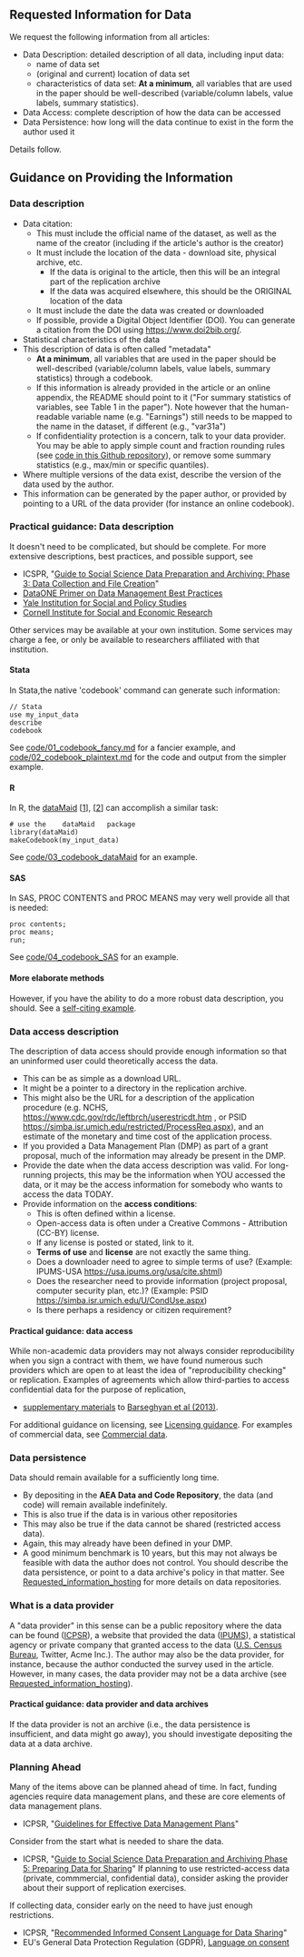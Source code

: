 ## Requested Information for Data
We request the following information from all articles:

- Data Description: detailed description of all data, including input data:
  - name of data set
  - (original and current) location of data set
  - characteristics of data set: **At a minimum**, all variables that are used in the paper should be well-described (variable/column labels, value labels, summary statistics).
- Data Access: complete description of how the data can be accessed
- Data Persistence: how long will the data continue to exist in the form the author used it

Details follow.

## Guidance on Providing the Information
### Data description
- Data citation:
  - This must include the official name of the dataset, as well as the name of the creator (including if the article's author is the creator)
  - It must include the location of the data - download site, physical archive, etc.
    - If the data is original to the article, then this will be an integral part of the replication archive
    - If the data was acquired elsewhere, this should be the ORIGINAL location of the data
  - It must include the date the data was created or downloaded
  -  If possible, provide a Digital Object Identifier (DOI). You can generate a citation from the DOI using https://www.doi2bib.org/.
- Statistical characteristics of the data
- This description of data is often called "metadata"
  - **At a minimum**, all variables that are used in the paper should be well-described (variable/column labels, value labels, summary statistics) through a codebook.
  - If this information is already provided in the article or an online appendix, the README should point to it ("For summary statistics of variables, see Table 1 in the paper"). Note however that the human-readable variable name (e.g. "Earnings") still needs to be mapped to the name in the dataset, if different (e.g., "var31a")
  - If confidentiality protection is a concern, talk to your data provider. You may be able to apply simple count and fraction rounding rules (see [code in this Github repository](https://github.com/simsong/drb_rounder)), or remove some summary statistics (e.g., max/min or specific quantiles).
-  Where multiple versions of the data exist, describe the version of the data used by the author.
-  This information can be generated by the paper author, or provided by pointing to a URL of the data provider (for instance an online codebook).

### Practical guidance: Data description

It doesn't need to be complicated, but should be complete. For more extensive descriptions, best practices, and possible support, see
- ICSPR, "[Guide to Social Science Data Preparation and Archiving: Phase 3: Data Collection and File Creation](https://www.icpsr.umich.edu/icpsrweb/content/deposit/guide/chapter3quant.html)"
- [DataONE Primer on Data Management Best Practices](http://www.dataone.org/sites/all/documents/DataONE_BP_Primer_020212.pdf)
- [Yale Institution for Social and Policy Studies](https://isps.yale.edu/research/data/deposit)
- [Cornell Institute for Social and Economic Research](https://ciser.cornell.edu/research/results-reproduction-r-squared-service/)

Other services may be available at your own institution. Some services may charge a fee, or only be available to researchers affiliated with that institution.



#### Stata

In Stata,the native 'codebook' command can generate such information:
```
// Stata
use my_input_data
describe
codebook
```
See [code/01_codebook_fancy.md](code/01_codebook_fancy.md) for a fancier example, and [code/02_codebook_plaintext.md](code/02_codebook_plaintext.md) for the code and output from the simpler example.

#### R

In R, the [dataMaid](https://cran.r-project.org/web/packages/dataMaid/index.html) [[1](http://sandsynligvis.dk/2017/08/21/datamaid-your-personal-assistant-for-cleaning-up-the-data-cleaning-process/)], [[2](http://sandsynligvis.dk/articles/18/codebook.html)] can accomplish a similar task:
```{r}
# use the    dataMaid   package
library(dataMaid)
makeCodebook(my_input_data)
```
See [code/03_codebook_dataMaid](code/03_codebook_dataMaid.md) for an example.

#### SAS

In SAS, PROC CONTENTS and PROC MEANS may very well provide all that is needed:
```
proc contents;
proc means;
run;
```
See [code/04_codebook_SAS](code/04_codebook_SAS.md) for an example.

#### More elaborate methods
However, if you have the ability to do a more robust data description, you should. See a [self-citing example](https://www2.ncrn.cornell.edu/ced2ar-web/codebooks/synlbd/v/v2).

### Data access description
The description of data access should provide enough information so that an uninformed user could theoretically access the data.
- This can be as simple as a download URL.
- It might be a pointer to a directory in the replication archive.
- This might also be the URL for a description of the application procedure (e.g. NCHS, https://www.cdc.gov/rdc/leftbrch/userestricdt.htm , or PSID https://simba.isr.umich.edu/restricted/ProcessReq.aspx), and an estimate of the monetary and time cost of the application process.
- If you provided a Data Management Plan (DMP) as part of a grant proposal, much of the information may already be present in the DMP.
- Provide the date when the data access description was valid. For long-running projects, this may be the information when YOU accessed the data, or it may be the access information for somebody who wants to access the data TODAY.
- Provide information on the **access conditions**:
  - This is often defined within a license.
  - Open-access data is often under a Creative Commons - Attribution (CC-BY) license.
  - If any license is posted or stated, link to it.
  - **Terms of use** and **license** are not exactly the same thing.
  - Does a downloader need to agree to simple terms of use? (Example: IPUMS-USA https://usa.ipums.org/usa/cite.shtml)
  - Does the researcher need to provide information (project proposal, computer security plan, etc.)? (Example: PSID https://simba.isr.umich.edu/U/CondUse.aspx)
  - Is there perhaps a residency or citizen requirement?


#### Practical guidance: data access
While non-academic data providers may not always consider reproducibility when you sign a contract with them, we have found numerous such providers which are open to at least the idea of "reproducibility checking" or replication. Examples of agreements which allow third-parties to access confidential data for the purpose of replication, 
-  [supplementary materials](https://www.aeaweb.org/aer/data/oct2013/20110834_data.zip) to [Barseghyan et al (2013)](https://doi.org/10.1257/aer.103.6.2499).

For additional guidance on licensing, see [Licensing guidance](Licensing_guidance.md). For examples of commercial data, see [Commercial data](Commercial_data.md).

### Data persistence
Data should remain available for a sufficiently long time.
-  By depositing in the **AEA Data and Code Repository**, the data (and code) will remain available indefinitely.
-  This is also true if the data is in various other repositories
-  This may also be true if the data cannot be shared (restricted access data).
- Again, this may already have been defined in your DMP.
-  A good minimum benchmark is 10 years, but this may not always be feasible with data the author does not control.
You should describe the data persistence, or point to a data archive's policy in that matter. See [Requested_information_hosting](Requested_information_hosting.md) for more details on data repositories.

### What is a data provider
A "data provider" in this sense can be a public repository where the data can be found ([ICPSR](https://www.icpsr.umich.edu/icpsrweb/)), a website that provided the data ([IPUMS](https://usa.ipums.org/usa/)), a statistical agency or private company that granted access to the data ([U.S. Census Bureau](https://www.census.gov/fsrdc), Twitter, Acme Inc.).
The author may also be the data provider, for instance, because the author conducted the survey used in the article. However, in many cases, the data provider may not be a data archive (see  [Requested_information_hosting](Requested_information_hosting.md)).

#### Practical guidance: data provider and data archives
If the data provider is not an archive (i.e., the data persistence is insufficient, and data might go away), you should investigate depositing the data at a data archive.


### Planning Ahead
Many of the items above can be planned ahead of time. In fact, funding agencies require data management plans, and these are core elements of data management plans.
- ICPSR, "[Guidelines for Effective Data Management Plans](https://www.icpsr.umich.edu/files/datamanagement/DataManagementPlans-All.pdf)"

Consider from the start what is needed to share the data.
- ICPSR, "[Guide to Social Science Data Preparation and Archiving
Phase 5: Preparing Data for Sharing](https://www.icpsr.umich.edu/icpsrweb/content/deposit/guide/chapter5.html)"
If planning to use restricted-access data (private, commmercial, confidential data), consider asking the provider about their support of replication exercises.

If collecting data, consider early on the need to have just enough restrictions.
- ICPSR, "[Recommended Informed Consent Language for Data Sharing](https://www.icpsr.umich.edu/icpsrweb/content/datamanagement/confidentiality/conf-language.html)"
- EU's General Data Protection Regulation (GDPR), [Language on consent](https://gdpr-info.eu/art-7-gdpr/)
